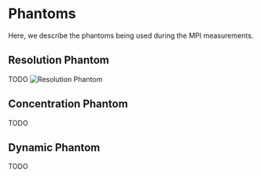# Phantoms

Here, we describe the phantoms being used during the MPI measurements.

## Resolution Phantom

TODO
![Resolution Phantom](https://github.com/MagneticParticleImaging/OpenMPIData.jl/blob/master/docs/src/phantoms/resolutionPhantom/resolutionPhantom1.JPG "Resolution Phantom")

## Concentration Phantom

TODO

## Dynamic Phantom

TODO
